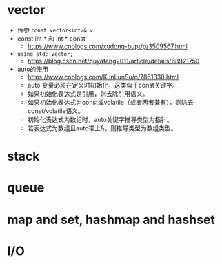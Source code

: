 # vector

- 传参 `const vector<int>& v`
- const int * 和 int * const
  - https://www.cnblogs.com/xudong-bupt/p/3509567.html
- `using std::vector;`
  - https://blog.csdn.net/quyafeng2011/article/details/68921750
- auto的使用
  - https://www.cnblogs.com/KunLunSu/p/7861330.html
  - auto 变量必须在定义时初始化，这类似于const关键字。
  - 如果初始化表达式是引用，则去除引用语义。
  - 如果初始化表达式为const或volatile（或者两者兼有），则除去const/volatile语义。
  - 初始化表达式为数组时，auto关键字推导类型为指针。
  - 若表达式为数组且auto带上&，则推导类型为数组类型。

# stack

# queue

# map and set, hashmap and hashset

# I/O

